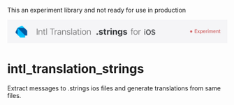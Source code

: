 This an experiment library and not ready for use in production

<img src="https://github.com/jamesblasco/intl_translation_format_experiments/blob/master/intl_translation_strings/image_header.jpg?raw"/>

# intl_translation_strings

Extract messages to .strings ios files and generate translations from same files.

